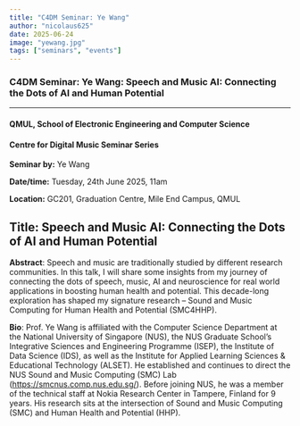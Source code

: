 ```yaml
---
title: "C4DM Seminar: Ye Wang"
author: "nicolaus625"
date: 2025-06-24
image: "yewang.jpg"
tags: ["seminars", "events"]
---
```


### C4DM Seminar: Ye Wang: Speech and Music AI: Connecting the Dots of AI and Human Potential
-----------------

#### QMUL, School of Electronic Engineering and Computer Science

#### Centre for Digital Music Seminar Series

**Seminar by:** Ye Wang

**Date/time:**  Tuesday, 24th June 2025, 11am

**Location:** GC201, Graduation Centre, Mile End Campus, QMUL


<b>Title</b>: Speech and Music AI: Connecting the Dots of AI and Human Potential
-----------------

<b>Abstract</b>: Speech and music are traditionally studied by different research communities. In this talk, I will share some insights from my journey of connecting the dots of speech, music, AI and neuroscience for real world applications in boosting human health and potential. This decade-long exploration has shaped my signature research – Sound and Music Computing for Human Health and Potential (SMC4HHP).

<b>Bio</b>: Prof. Ye Wang is affiliated with the Computer Science Department at the National University of Singapore (NUS), the NUS Graduate School’s Integrative Sciences and Engineering Programme (ISEP), the Institute of Data Science (IDS), as well as the Institute for Applied Learning Sciences & Educational Technology (ALSET). He established and continues to direct the NUS Sound and Music Computing (SMC) Lab (https://smcnus.comp.nus.edu.sg/). Before joining NUS, he was a member of the technical staff at Nokia Research Center in Tampere, Finland for 9 years. His research sits at the intersection of Sound and Music Computing (SMC) and Human Health and Potential (HHP).
